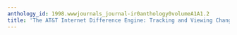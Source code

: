 ```yaml
---
anthology_id: 1998.wwwjournals_journal-ir0anthology0volumeA1A1.2
title: 'The AT&T Internet Difference Engine: Tracking and Viewing Changes on the Web'
---
```


